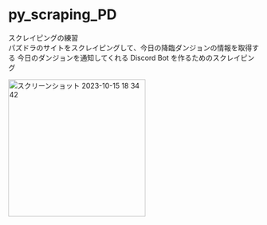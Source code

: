 # py_scraping_PD
スクレイピングの練習<br>
パズドラのサイトをスクレイピングして、今日の降臨ダンジョンの情報を取得する
今日のダンジョンを通知してくれる Discord Bot を作るためのスクレイピング

<img width="275" alt="スクリーンショット 2023-10-15 18 34 42" src="https://github.com/iwatanabee/py_scraping_PD/assets/83575309/7898eeff-71cd-4672-86d8-d6ce97889b1c">
